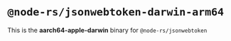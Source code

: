 # `@node-rs/jsonwebtoken-darwin-arm64`

This is the **aarch64-apple-darwin** binary for `@node-rs/jsonwebtoken`
